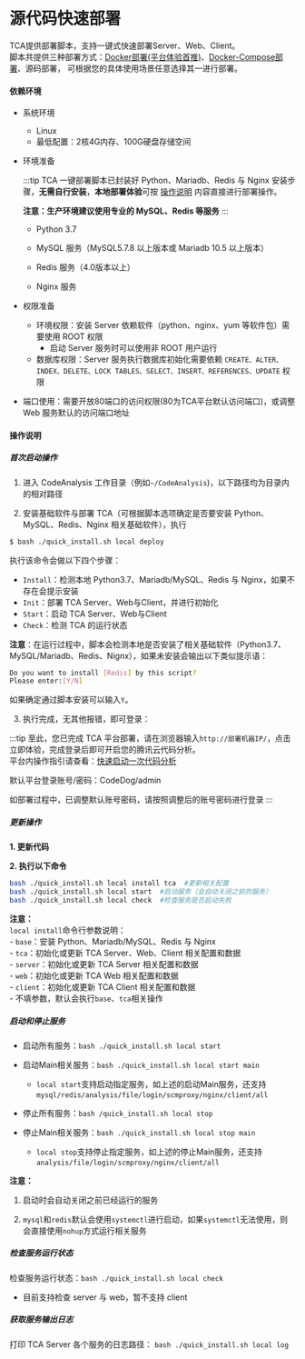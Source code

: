 # 源代码快速部署
TCA提供部署脚本，支持一键式快速部署Server、Web、Client。  
脚本共提供三种部署方式：[Docker部署(平台体验首推)](./dockerDeploy.md)、[Docker-Compose部署](./dockercomposeDeploy.md)、源码部署，
可根据您的具体使用场景任意选择其一进行部署。

#### 依赖环境

- 系统环境
  - Linux
  - 最低配置：2核4G内存、100G硬盘存储空间

- 环境准备

  :::tip
  TCA 一键部署脚本已封装好 Python、Mariadb、Redis 与 Nginx 安装步骤，**无需自行安装**，**本地部署体验**可按 [操作说明](#操作说明) 内容直接进行部署操作。

  **注意：生产环境建议使用专业的 MySQL、Redis 等服务**
  :::
  - Python 3.7

  - MySQL 服务（MySQL5.7.8 以上版本或 Mariadb 10.5 以上版本）

  - Redis 服务（4.0版本以上）

  - Nginx 服务

- 权限准备

  - 环境权限：安装 Server 依赖软件（python、nginx、yum 等软件包）需要使用 ROOT 权限
    - 启动 Server 服务时可以使用非 ROOT 用户运行
  - 数据库权限：Server 服务执行数据库初始化需要依赖 ``CREATE、ALTER、INDEX、DELETE、LOCK TABLES、SELECT、INSERT、REFERENCES、UPDATE`` 权限
- 端口使用：需要开放80端口的访问权限(80为TCA平台默认访问端口)，或调整 Web 服务默认的访问端口地址

#### 操作说明

##### 首次启动操作

1. 进入 CodeAnalysis 工作目录（例如``~/CodeAnalysis``)，以下路径均为目录内的相对路径

2. 安装基础软件与部署 TCA（可根据脚本选项确定是否要安装 Python、MySQL、Redis、Nginx 相关基础软件），执行
  ```bash
  $ bash ./quick_install.sh local deploy
  ```

  执行该命令会做以下四个步骤：
  - `Install`：检测本地 Python3.7、Mariadb/MySQL、Redis 与 Nginx，如果不存在会提示安装
  - `Init`：部署 TCA Server、Web与Client，并进行初始化
  - `Start`：启动 TCA Server、Web与Client
  - `Check`：检测 TCA 的运行状态
   
  **注意**：在运行过程中，脚本会检测本地是否安装了相关基础软件（Python3.7、MySQL/Mariadb、Redis、Nignx），如果未安装会输出以下类似提示语：
  ```bash
  Do you want to install [Redis] by this script?
  Please enter:[Y/N]
  ```
  如果确定通过脚本安装可以输入`Y`。


3. 执行完成，无其他报错，即可登录：

:::tip
至此，您已完成 TCA 平台部署，请在浏览器输入`http://部署机器IP/`，点击立即体验，完成登录后即可开启您的腾讯云代码分析。  
平台内操作指引请查看：[快速启动一次代码分析](../guide/快速入门/快速启动一次代码分析.md)

默认平台登录账号/密码：CodeDog/admin

如部署过程中，已调整默认账号密码，请按照调整后的账号密码进行登录
:::


##### 更新操作
**1. 更新代码**

**2. 执行以下命令**
```bash
bash ./quick_install.sh local install tca  #更新相关配置
bash ./quick_install.sh local start  #启动服务（会自动关闭之前的服务）
bash ./quick_install.sh local check  #检查服务是否启动失败
```
**注意：**  
 `local install`命令行参数说明：    
    - `base`：安装 Python、Mariadb/MySQL、Redis 与 Nginx  
    - `tca`：初始化或更新 TCA Server、Web、Client 相关配置和数据  
    - `server`：初始化或更新 TCA Server 相关配置和数据  
    - `web`：初始化或更新 TCA Web 相关配置和数据  
    - `client`：初始化或更新 TCA Client 相关配置和数据  
    - 不填参数，默认会执行`base`、`tca`相关操作  

##### 启动和停止服务

- 启动所有服务：`bash ./quick_install.sh local start`

- 启动Main相关服务：`bash ./quick_install.sh local start main`
  - `local start`支持启动指定服务，如上述的启动Main服务，还支持`mysql/redis/analysis/file/login/scmproxy/nginx/client/all`

- 停止所有服务：`bash /quick_install.sh local stop`

- 停止Main相关服务：`bash ./quick_install.sh local stop main`
  - `local stop`支持停止指定服务，如上述的停止Main服务，还支持`analysis/file/login/scmproxy/nginx/client/all`

**注意：**  
1. 启动时会自动关闭之前已经运行的服务

2. `mysql`和`redis`默认会使用`systemctl`进行启动，如果`systemctl`无法使用，则会直接使用`nohup`方式运行相关服务

##### 检查服务运行状态
检查服务运行状态：`bash ./quick_install.sh local check`
  - 目前支持检查 server 与 web，暂不支持 client

##### 获取服务输出日志
打印 TCA Server 各个服务的日志路径： `bash ./quick_install.sh local log`


